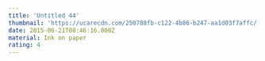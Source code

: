 ```yaml
---
title: 'Untitled 44'
thumbnail: 'https://ucarecdn.com/250788fb-c122-4b86-b247-aa1d03f7affc/'
date: 2015-06-21T08:46:16.000Z
material: Ink on paper
rating: 4
---
```

